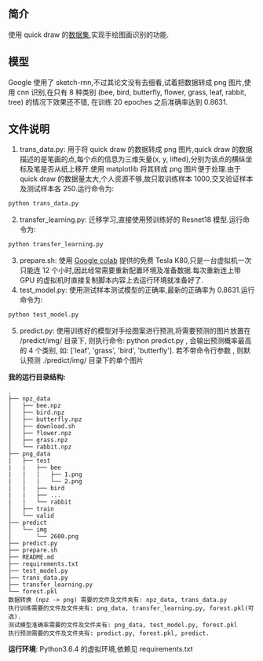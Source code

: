 ## 简介
使用 quick draw 的[数据集](https://console.cloud.google.com/storage/browser/quickdraw_dataset/sketchrnn),实现手绘图画识别的功能.

## 模型
Google 使用了 sketch-rnn,不过其论文没有去细看,试着把数据转成 png 图片,使用 cnn 识别,在只有 8 种类别 (bee, bird, butterfly, flower, grass, leaf, rabbit, tree) 的情况下效果还不错, 在训练 20 epoches 之后准确率达到 0.8631.

## 文件说明
1. trans_data.py: 用于将 quick draw 的数据转成 png 图片,quick draw 的数据描述的是笔画的点,每个点的信息为三维矢量(x, y, lifted),分别为该点的横纵坐标及笔是否从纸上移开.使用 matplotlib 将其转成 png 图片便于处理.由于 quick draw 的数据量太大,个人资源不够,故只取训练样本 1000,交叉验证样本及测试样本各 250.运行命令为:
```py
python trans_data.py
```
2. transfer_learning.py: 迁移学习,直接使用预训练好的 Resnet18 模型.运行命令为:
```py
python transfer_learning.py
```
3. prepare.sh: 使用 [Google colab](https://colab.research.google.com) 提供的免费 Tesla K80,只是一台虚拟机一次只能连 12 个小时,因此经常需要重新配置环境及准备数据.每次重新连上带 GPU 的虚拟机时直接复制脚本内容上去运行环境就准备好了.
4. test_model.py: 使用测试样本测试模型的正确率,最新的正确率为 0.8631.运行命令为:
```py
python test_model.py
```
5. predict.py: 使用训练好的模型对手绘图案进行预测,将需要预测的图片放置在 <path>/predict/img/ 目录下, 则执行命令: python predict.py <path>, 会输出预测概率最高的 4 个类别, 如: ['leaf', 'grass', 'bird', 'butterfly']. 若不带命令行参数 <path>, 则默认预测 ./predict/img/ 目录下的单个图片


**我的运行目录结构:**
```
.
├── npz_data
│   ├── bee.npz
│   ├── bird.npz
│   ├── butterfly.npz
│   ├── download.sh
│   ├── flower.npz
│   ├── grass.npz
│   └── rabbit.npz
├── png_data
|   ├── test
|   |   ├── bee
|   |   |   ├── 1.png
|   |   |   └── 2.png
|   |   ├── bird
|   |   ├── ...
|   |   └── rabbit
│   ├── train
│   └── valid
├── predict
│   └── img
│       └── 2600.png
├── predict.py
├── prepare.sh
├── README.md
├── requirements.txt
├── test_model.py
├── trans_data.py
├── transfer_learning.py
└── forest.pkl
数据转换 (npz -> png) 需要的文件及文件夹有: npz_data, trans_data.py
执行训练需要的文件及文件夹有: png_data, transfer_learning.py, forest.pkl(可选).
测试模型准确率需要的文件及文件夹有: png_data, test_model.py, forest.pkl
执行预测需要的文件及文件夹有: predict.py, forest.pkl, predict.
```
**运行环境**: Python3.6.4 的虚拟环境,依赖见 requirements.txt